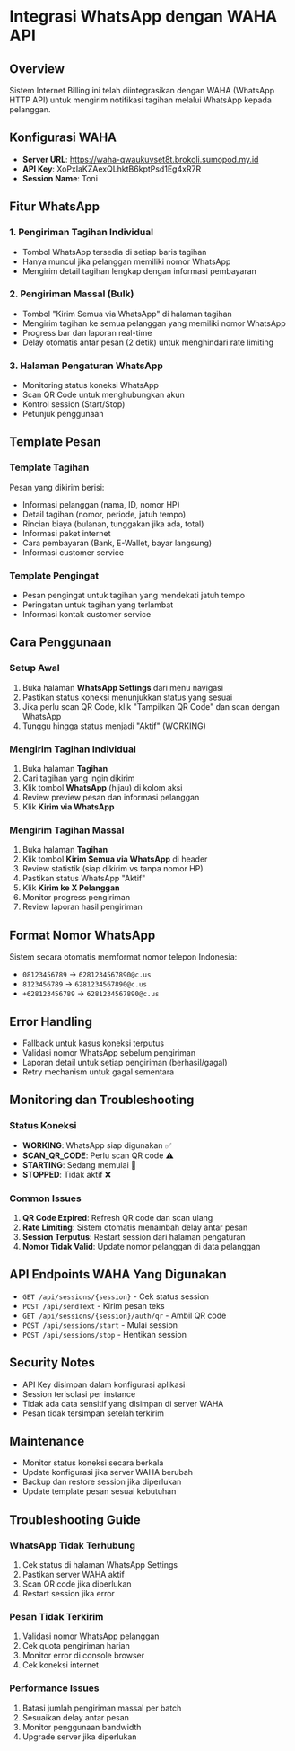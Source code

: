 # Integrasi WhatsApp dengan WAHA API

## Overview
Sistem Internet Billing ini telah diintegrasikan dengan WAHA (WhatsApp HTTP API) untuk mengirim notifikasi tagihan melalui WhatsApp kepada pelanggan.

## Konfigurasi WAHA
- **Server URL**: https://waha-qwaukuvset8t.brokoli.sumopod.my.id
- **API Key**: XoPxIaKZAexQLhktB6kptPsd1Eg4xR7R
- **Session Name**: Toni

## Fitur WhatsApp

### 1. Pengiriman Tagihan Individual
- Tombol WhatsApp tersedia di setiap baris tagihan
- Hanya muncul jika pelanggan memiliki nomor WhatsApp
- Mengirim detail tagihan lengkap dengan informasi pembayaran

### 2. Pengiriman Massal (Bulk)
- Tombol "Kirim Semua via WhatsApp" di halaman tagihan
- Mengirim tagihan ke semua pelanggan yang memiliki nomor WhatsApp
- Progress bar dan laporan real-time
- Delay otomatis antar pesan (2 detik) untuk menghindari rate limiting

### 3. Halaman Pengaturan WhatsApp
- Monitoring status koneksi WhatsApp
- Scan QR Code untuk menghubungkan akun
- Kontrol session (Start/Stop)
- Petunjuk penggunaan

## Template Pesan

### Template Tagihan
Pesan yang dikirim berisi:
- Informasi pelanggan (nama, ID, nomor HP)
- Detail tagihan (nomor, periode, jatuh tempo)
- Rincian biaya (bulanan, tunggakan jika ada, total)
- Informasi paket internet
- Cara pembayaran (Bank, E-Wallet, bayar langsung)
- Informasi customer service

### Template Pengingat
- Pesan pengingat untuk tagihan yang mendekati jatuh tempo
- Peringatan untuk tagihan yang terlambat
- Informasi kontak customer service

## Cara Penggunaan

### Setup Awal
1. Buka halaman **WhatsApp Settings** dari menu navigasi
2. Pastikan status koneksi menunjukkan status yang sesuai
3. Jika perlu scan QR Code, klik "Tampilkan QR Code" dan scan dengan WhatsApp
4. Tunggu hingga status menjadi "Aktif" (WORKING)

### Mengirim Tagihan Individual
1. Buka halaman **Tagihan**
2. Cari tagihan yang ingin dikirim
3. Klik tombol **WhatsApp** (hijau) di kolom aksi
4. Review preview pesan dan informasi pelanggan
5. Klik **Kirim via WhatsApp**

### Mengirim Tagihan Massal
1. Buka halaman **Tagihan**
2. Klik tombol **Kirim Semua via WhatsApp** di header
3. Review statistik (siap dikirim vs tanpa nomor HP)
4. Pastikan status WhatsApp "Aktif"
5. Klik **Kirim ke X Pelanggan**
6. Monitor progress pengiriman
7. Review laporan hasil pengiriman

## Format Nomor WhatsApp
Sistem secara otomatis memformat nomor telepon Indonesia:
- `08123456789` → `6281234567890@c.us`
- `8123456789` → `6281234567890@c.us`
- `+628123456789` → `6281234567890@c.us`

## Error Handling
- Fallback untuk kasus koneksi terputus
- Validasi nomor WhatsApp sebelum pengiriman
- Laporan detail untuk setiap pengiriman (berhasil/gagal)
- Retry mechanism untuk gagal sementara

## Monitoring dan Troubleshooting

### Status Koneksi
- **WORKING**: WhatsApp siap digunakan ✅
- **SCAN_QR_CODE**: Perlu scan QR code ⚠️
- **STARTING**: Sedang memulai 🔄
- **STOPPED**: Tidak aktif ❌

### Common Issues
1. **QR Code Expired**: Refresh QR code dan scan ulang
2. **Rate Limiting**: Sistem otomatis menambah delay antar pesan
3. **Session Terputus**: Restart session dari halaman pengaturan
4. **Nomor Tidak Valid**: Update nomor pelanggan di data pelanggan

## API Endpoints WAHA Yang Digunakan
- `GET /api/sessions/{session}` - Cek status session
- `POST /api/sendText` - Kirim pesan teks
- `GET /api/sessions/{session}/auth/qr` - Ambil QR code
- `POST /api/sessions/start` - Mulai session
- `POST /api/sessions/stop` - Hentikan session

## Security Notes
- API Key disimpan dalam konfigurasi aplikasi
- Session terisolasi per instance
- Tidak ada data sensitif yang disimpan di server WAHA
- Pesan tidak tersimpan setelah terkirim

## Maintenance
- Monitor status koneksi secara berkala
- Update konfigurasi jika server WAHA berubah
- Backup dan restore session jika diperlukan
- Update template pesan sesuai kebutuhan

## Troubleshooting Guide

### WhatsApp Tidak Terhubung
1. Cek status di halaman WhatsApp Settings
2. Pastikan server WAHA aktif
3. Scan QR code jika diperlukan
4. Restart session jika error

### Pesan Tidak Terkirim
1. Validasi nomor WhatsApp pelanggan
2. Cek quota pengiriman harian
3. Monitor error di console browser
4. Cek koneksi internet

### Performance Issues
1. Batasi jumlah pengiriman massal per batch
2. Sesuaikan delay antar pesan
3. Monitor penggunaan bandwidth
4. Upgrade server jika diperlukan
